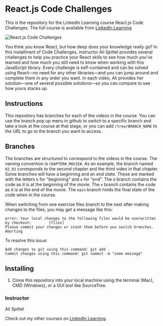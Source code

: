 # React.js Code Challenges
This is the repository for the LinkedIn Learning course React.js Code Challenges. The full course is available from [LinkedIn Learning][lil-course-url].

![React.js Code Challenges][lil-thumbnail-url] 

You think you know React, but how deep does your knowledge really go? In this installment of Code Challenges, instructor Ali Spittel provides several challenges to help you practice your React skills to see how much you’ve learned and how much you still need to know when working with this JavaScript library. Every challenge is self-contained and can be solved using React—no need for any other libraries—and you can jump around and complete them in any order you want. In each video, Ali provides her solution—one of several possible solutions—so you can compare to see how yours stacks up.

## Instructions
This repository has branches for each of the videos in the course. You can use the branch pop up menu in github to switch to a specific branch and take a look at the course at that stage, or you can add `/tree/BRANCH_NAME` to the URL to go to the branch you want to access.

## Branches
The branches are structured to correspond to the videos in the course. The naming convention is `CHAPTER#_MOVIE#`. As an example, the branch named `02_03` corresponds to the second chapter and the third video in that chapter. 
Some branches will have a beginning and an end state. These are marked with the letters `b` for "beginning" and `e` for "end". The `b` branch contains the code as it is at the beginning of the movie. The `e` branch contains the code as it is at the end of the movie. The `main` branch holds the final state of the code when in the course.

When switching from one exercise files branch to the next after making changes to the files, you may get a message like this:

    error: Your local changes to the following files would be overwritten by checkout:        [files]
    Please commit your changes or stash them before you switch branches.
    Aborting

To resolve this issue:
	
    Add changes to git using this command: git add .
	Commit changes using this command: git commit -m "some message"

## Installing
1. Clone this repository into your local machine using the terminal (Mac), CMD (Windows), or a GUI tool like SourceTree.


### Instructor

Ali Spittel 
                            


                            

Check out my other courses on [LinkedIn Learning](https://www.linkedin.com/learning/instructors/ali-spittel).

[lil-course-url]: https://www.linkedin.com/learning/react-js-code-challenges
[lil-thumbnail-url]: https://cdn.lynda.com/course/2481088/2481088-1655247614148-16x9.jpg
